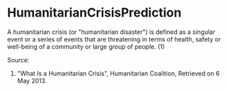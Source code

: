 # HumanitarianCrisisPrediction

A humanitarian crisis (or "humanitarian disaster") is defined as a singular event or a series of events that are threatening in terms of health, safety or well-being of a community or large group of people. (1)




Source: 
 1) "What Is a Humanitarian Crisis", Humanitarian Coalition, Retrieved on 6 May 2013.